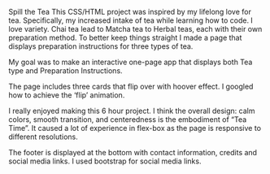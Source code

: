 Spill the Tea
This CSS/HTML project was inspired by my lifelong love for tea. Specifically, my increased intake of tea while learning how to code. I love variety. Chai tea lead to Matcha tea to Herbal teas, each with their own preparation method. To better keep things straight I made a page that displays preparation instructions for three types of tea.

My goal was to make an interactive one-page app that displays both Tea type and Preparation Instructions.

The page includes three cards that flip over with hoover effect. I googled how to achieve the ‘flip’ animation. 

I really enjoyed making this 6 hour project. I think the overall design: calm colors, smooth transition, and centeredness is the embodiment of “Tea Time”. It caused a lot of experience in flex-box as the page is responsive to different resolutions.

The footer is displayed at the bottom with contact information, credits and social media links. I used bootstrap for social media links.


